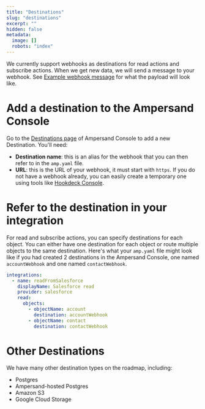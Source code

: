 ```yaml
---
title: "Destinations"
slug: "destinations"
excerpt: ""
hidden: false
metadata: 
  image: []
  robots: "index"
---
```


We currently support webhooks as destinations for read actions and subscribe actions. When we get new data, we will send a message to your webhook. See [Example webhook message](doc:read-actions#example-webhook-message) for what the payload will look like.

# Add a destination to the Ampersand Console

Go to the [Destinations page](https://console.withampersand.com/projects/_/destinations/new) of Ampersand Console to add a new Destination. You'll need:
- **Destination name**: this is an alias for the webhook that you can then refer to in the `amp.yaml` file.
- **URL**: this is the URL of your webhook, it must start with `https`. If you do not have a webhook already, you can easily create a temporary one using tools like [Hookdeck Console](https://console.hookdeck.com). 

# Refer to the destination in your integration

For read and subscribe actions, you can specify destinations for each object. You can either have one destination for each object or route multiple objects to the same destination. Here's what your `amp.yaml` file might look like if you had created 2 destinations in the Ampersand Console, one named `accountWebhook` and one named `contactWebhook`.

```yaml
integrations:
  - name: readFromSalesforce
    displayName: Salesforce read
    provider: salesforce
    read:
      objects:
        - objectName: account
          destination: accountWebhook
        - objectName: contact
          destination: contactWebhook
```

<!-- # Webhook security

We use Svix to deliver the webhooks, so you can use one of the [official Svix SDKs](https://docs.svix.com/receiving/verifying-payloads/how#framework-specific-examples) to verify that the webhook comes from Ampersand, or [do it manually](https://docs.svix.com/receiving/verifying-payloads/how-manual). We will provide you with your webhook secret during the onboarding process. -->

# Other Destinations

We have many other destination types on the roadmap, including:
- Postgres
- Ampersand-hosted Postgres
- Amazon S3
- Google Cloud Storage
